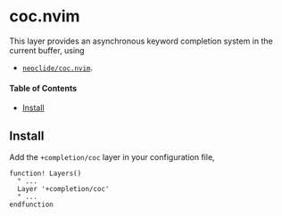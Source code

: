 # coc.nvim
This layer provides an asynchronous keyword completion system in the current buffer, using

- [`neoclide/coc.nvim`](https://github.com/neoclide/coc.nvim).

#### Table of Contents
- [Install](#install)

## Install
Add the `+completion/coc` layer in your configuration file,

```viml
function! Layers()
  " ...
  Layer '+completion/coc'
  " ...
endfunction
```

